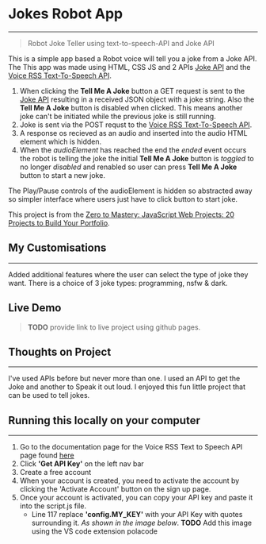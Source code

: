 # Jokes Robot App

---

> Robot Joke Teller using text-to-speech-API and Joke API

This is a simple app based a Robot voice will tell you a joke from a Joke API. The
This app was made using HTML, CSS JS and 2 APIs [Joke API](https://sv443.net/jokeapi/v2/) and the [Voice RSS Text-To-Speech API](http://www.voicerss.org/api/).

1. When clicking the **Tell Me A Joke** button a GET request is sent to the [Joke API](http://sv443.net/joke) resulting in a received JSON object with a joke string. Also the **Tell Me A Joke** button is disabled when clicked. This means another joke can't be initiated while the previous joke is still running.
2. Joke is sent via the POST requst to the [Voice RSS Text-To-Speech API](http://www.voicerss.org/api/).
3. A response os recieved as an audio and inserted into the audio HTML element which is hidden.
4. When the _audioElement_ has reached the end the _ended_ event occurs the robot is telling the joke the initial **Tell Me A Joke** button is _toggled_ to no longer _disabled_ and renabled so user can press **Tell Me A Joke** button to start a new joke.

The Play/Pause controls of the audioElement is hidden so abstracted away so simpler interface where users just have to click button to start joke.

This project is from the [Zero to Mastery: JavaScript Web Projects: 20 Projects to Build Your Portfolio](https://academy.zerotomastery.io/p/javascript-projects).

## My Customisations

---

Added additional features where the user can select the type of joke they want. There is a choice of 3 joke types: programming, nsfw & dark.

## Live Demo

> **TODO** provide link to live project using github pages.

## Thoughts on Project

---

I've used APIs before but never more than one. I used an API to get the Joke and another to Speak it out loud. I enjoyed this fun little project that can be used to tell jokes.

## Running this locally on your computer

---

1. Go to the documentation page for the Voice RSS Text to Speech API page found [here](http://www.voicerss.org/api/)
2. Click **'Get API Key'** on the left nav bar
3. Create a free account
4. When your account is created, you need to activate the account by clicking the 'Activate Account' button on the sign up page.
5. Once your account is activated, you can copy your API key and paste it into the script.js file.
   - Line 117 replace **'config.MY_KEY'** with your API Key with quotes surrounding it. _As shown in the image below_.
     **TODO** Add this image using the VS code extension polacode
